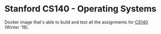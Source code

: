 # Stanford CS140 - Operating Systems

Docker image that's able to build and test all the assignments for
[CS140](http://cs140.stanford.edu) (Winter '18).
